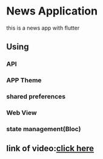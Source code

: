 # News Application

this is a news app with flutter 

## Using
### API
### APP Theme 
### shared preferences
### Web View
### state management(Bloc)


## link of video:[click here](https://www.linkedin.com/posts/mohamed-sabry-551188259_news-app-using-api-app-theme-shared-activity-7101621535559364608-3IsJ?utm_source=share&utm_medium=member_desktop)
